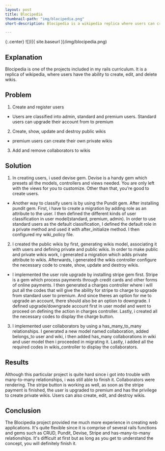```yaml
---
layout: post
title: Blocipedia
thumbnail-path: "img/blocipedia.png"
short-description: Blocipedia is a wikipedia replica where users can create wikis with their corresponding collaborators.

---
```


{:.center}
![]({{ site.baseurl }}/img/blocipedia.png)

## Explanation

Blocipedia is one of the projects included in my rails curriculum. It is a replica of wikipedia, where users have the ability to create, edit, and delete wikis.

## Problem

1. Create and register users

* Users are classified into admin, standard and premium users. Standard users can upgrade their account from to premium

2. Create, show, update and destroy public wikis

* premium users can create their own private wikis

3. Add and remove collaborators to wikis

## Solution

1. In creating users, i used devise gem. Devise is a handy gem which presets all the models, controllers and views needed. You are only left with the views for you to customize. Other than that, you're good to create users.

* Another way to classify users is by using the Pundit gem.
After installing pundit gem. First, i have to create a migration by adding role as an attribute to the user. I then defined the different kinds of user classification in user model(standard, premium, admin). In order to use standard users as the default classification, I defined the default role in a private method and used it with after_initialize method. I then configured my wiki_policy file.

2. I created the public wikis by first, generating wikis model, associating it with users and defining private and public wikis. In order to make public and private wikis work, i generated a migration which adds private attribute to wikis. Afterwards, i generated the wikis controller configure the necessary code to create, show, update and destroy wikis.

* I implemented the user role upgrade by installing stripe gem first. Stripe is a gem which process payments through credit cards and other forms of online payments. I then generated a charges controller where i will put all the codes that will give the ability for stripe to charge to upgrade from standard user to premium. And since theres an option for me to upgrade an account, there should also be an option to downgrade. I defined upgrade/downgrade account first in user model and went to proceed on defining the action in charges controller. Lastly, i created all the necessary codes to display the charge button.

3. I implemented user collaborators by using a has_many_to_many relationships. I generated a new model named collaboration, added belongs_to user and wiki, i then added has_many collaborations in wiki and user model then i proceeded in migrating it. Lastly, i added all the required codes in wikis_controller to display the collaborators.

## Results

Although this particular project is quite hard since i got into trouble with many-to-many relationships, i was still able to finish it. Collaborators were rendering. The stripe button is working as well, as soon as the stripe payment is finished, the user is upgraded to premium and has the privilege to create private wikis. Users can also create, edit, and destroy wikis.


## Conclusion

The Blocipedia project provided me much more experience in creating web applications. It's quite flexible since it is comprise of several rails functions and gems such as CRUD, Pundit, Devise, Stripe and has-many-to-many relationships. It's difficult at first but as long as you get to understand the concept, you will definitely finish it.
